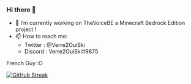 ### Hi there 👋

- 🔭 I’m currently working on TheVoiceBE a Minecraft Bedrock Edition project !
- 📫 How to reach me:
  - Twitter : @Verre2OuiSki
  - Discord : Verre2OuiSki#9875 

French Guy :O

[![GitHub Streak](http://github-readme-streak-stats.herokuapp.com?user=Verre2OuiSki&theme=github-dark&hide_border=true&date_format=j%2Fn%5B%2FY%5D&ring=00FF80&fire=00F7FF&currStreakLabel=00F7FF&stroke=00FF80&sideLabels=00F7FF&dates=858585)](https://git.io/streak-stats)

<!--
**Verre2OuiSki/Verre2OuiSki** is a ✨ _special_ ✨ repository because its `README.md` (this file) appears on your GitHub profile.

Here are some ideas to get you started:

- 🔭 I’m currently working on ...
- 🌱 I’m currently learning ...
- 👯 I’m looking to collaborate on ...
- 🤔 I’m looking for help with ...
- 💬 Ask me about ...
- 📫 How to reach me: ...
- 😄 Pronouns: ...
- ⚡ Fun fact: ...
-->
